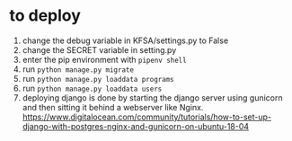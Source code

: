 # to deploy 

1. change the debug variable in KFSA/settings.py to False
2. change the SECRET variable in setting.py 
3. enter the pip environment with `pipenv shell`
4. run `python manage.py migrate`
5. run `python manage.py loaddata programs`
6. run `python manage.py loaddata users`
7. deploying django is done by starting the django server using gunicorn and then sitting it behind a webserver like Nginx. https://www.digitalocean.com/community/tutorials/how-to-set-up-django-with-postgres-nginx-and-gunicorn-on-ubuntu-18-04
